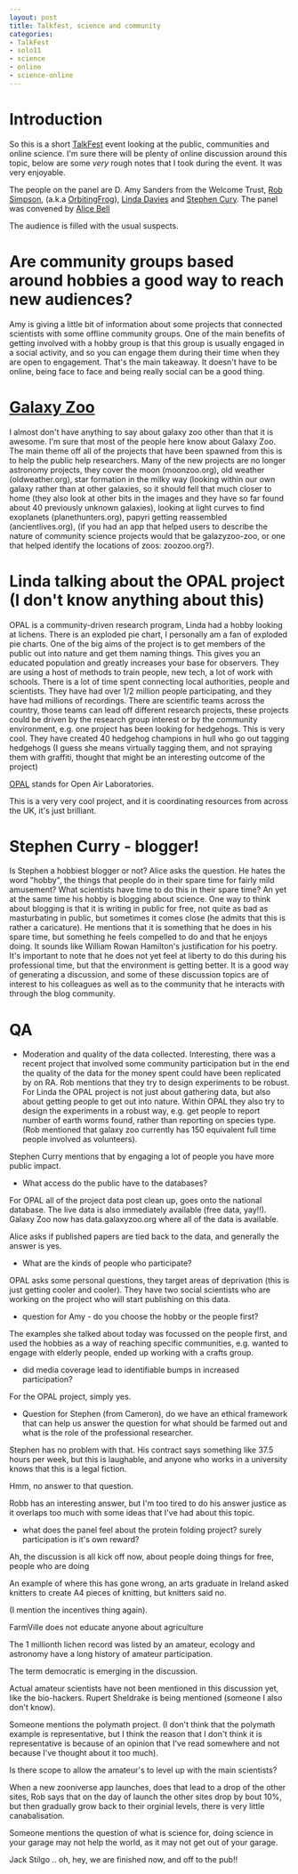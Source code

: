 ```yaml
---
layout: post
title: Talkfest, science and community
categories:
- TalkFest
- solo11
- science
- online
- science-online
---
```


# Introduction

So this is a short [TalkFest][tf] event looking at the public, communities and online science. I'm sure there will be plenty of online discussion around this topic, below are some _very_ rough notes that I took during the event. It was very enjoyable.

The people on the panel are D. Amy Sanders from the Welcome Trust, [Rob Simpson][rs], (a.k.a [OrbitingFrog][of]), [Linda Davies][ld] and [Stephen Cury][sc]. 
The panel was convened by [Alice Bell][ab]

The audience is filled with the usual suspects.

# Are community groups based around hobbies a good way to reach new audiences?

Amy is giving a little bit of information about some projects that connected scientists with some offline 
community groups. One of the main benefits of getting involved with a hobby group is that this group is usually engaged in a social activity, and so you can engage them during their time when they are open to engagement. That's the main takeaway. It doesn't have to be online, being face to face and being really social can be a good thing.


# [Galaxy Zoo][gz]

I almost don't have anything to say about galaxy zoo other than that it is awesome. I'm sure that most of the people here know about Galaxy Zoo. The main theme off all of the projects that have been spawned from this is to help the public help researchers. Many of the new projects are no longer astronomy projects, they cover the moon (moonzoo.org), old weather (oldweather.org), star formation in the milky way (looking within our own galaxy rather than at other galaxies, so it should fell that much closer to home (they also look at other bits in the images and they have so far found about 40 previously unknown galaxies), looking at light curves to find exoplanets (planethunters.org), papyri getting reassembled (ancientlives.org), (if you had an app that helped users to describe the nature of community science projects would that be galazyzoo-zoo, or one that helped identify the locations of zoos: zoozoo.org?).


# Linda talking about the OPAL project (I don't know anything about this)

OPAL is a community-driven research program, Linda had a hobby looking at lichens. There is an exploded pie chart, I personally am a fan of exploded pie charts. One of the big aims of the project is to get members of the public out into nature and get them naming things. This gives you an educated population and greatly increases your base for observers. They are using a host of methods to train people, new tech, a lot of work with schools. There is a lot of time spent connecting local authorities, people and scientists. They have had over 1/2 million people participating, and they have had millions of recordings. There are scientific teams across the country, those teams can lead off different research projects, these projects could be driven by the research group interest or by the community environment, e.g. one project has been looking for hedgehogs. This is very cool. They have created 40 hedgehog champions in hull who go out tagging hedgehogs (I guess she means virtually tagging them, and not spraying them with graffiti, thought that might be an interesting outcome of the project)

[OPAL][op] stands for Open Air Laboratories.

This is a very very cool project, and it is coordinating resources from across the UK, it's just brilliant. 


# Stephen Curry - blogger!

Is Stephen a hobbiest blogger or not? Alice asks the question. He hates the word "hobby", the things that people do in their spare time for fairly mild amusement? What scientists have time to do this in their spare time? An yet at the same time his hobby is blogging about science. One way to think about blogging is that it is writing in public for free, not quite as bad as masturbating in public, but sometimes it comes close (he admits that this is rather a caricature). He mentions that it is something that he does in his spare time, but something he feels compelled to do and that he enjoys doing. It sounds like William Rowan Hamilton's justification for his poetry. It's important to note that he does not yet feel at liberty to do this during his professional time, but that the environment is getting better. It is a good way of generating a discussion, and some of these discussion topics are of interest to his colleagues as well as to the community that he interacts with through the blog community. 


# QA

- Moderation and quality of the data collected.
Interesting, there was a recent project that involved some community participation but in the end the quality of the data for the money spent could have been replicated by on RA. Rob mentions that they try to design experiments to be robust. For Linda the OPAL project is not just about gathering data, but also about getting people to get out into nature. Within OPAL they also try to design the experiments in a robust way, e.g. get people to report number of earth worms found, rather than reporting on species type. (Rob mentioned that galaxy zoo currently has 150 equivalent full time people involved as volunteers).

Stephen Curry mentions that by engaging a lot of people you have more public impact.

- What access do the public have to the databases?

For OPAL all of the project data post clean up, goes onto the national database. The live data is also immediately available (free data, yay!!).
Galaxy Zoo now has data.galaxyzoo.org where all of the data is available. 

Alice asks if published papers are tied back to the data, and generally the answer is yes.


- What are the kinds of people who participate?

OPAL asks some personal questions, they target areas of deprivation (this is just getting cooler and cooler). They have two social scientists who are working on the project who will start publishing on this data.

- question for Amy - do you choose the hobby or the people first?

The examples she talked about today was focussed on the people first, and used the hobbies as a way of reaching specific communities, e.g. wanted to engage with elderly people, ended up working with a crafts group.


- did media coverage lead to identifiable bumps in increased participation?

For the OPAL project, simply yes.


- Question for Stephen (from Cameron), do we have an ethical framework that can help us answer the question for what should be farmed out and what is the role of the professional researcher.

Stephen has no problem with that. His contract says something like 37.5 hours per week, but this is laughable, and anyone who works in a university knows that this is a legal fiction. 

Hmm, no answer to that question. 

Robb has an interesting answer, but I'm too tired to do his answer justice as it overlaps too much with some ideas that I've had about this topic. 


- what does the panel feel about the protein folding project? surely participation is it's own reward?


Ah, the discussion is all kick off now, about people doing things for free, people who are doing 

An example of where this has gone wrong, an arts graduate in Ireland asked knitters to create A4 pieces of knitting, but knitters said no. 

(I mention the incentives thing again).

FarmVille does not educate anyone about agriculture

The 1 millionth lichen record was listed by an amateur, ecology and astronomy have a long history of amateur participation. 

The term democratic is emerging in the discussion. 

Actual amateur scientists have not been mentioned in this discussion yet, like the bio-hackers. Rupert Sheldrake is being mentioned (someone I also don't know). 

Someone mentions the polymath project. (I don't think that the polymath example is representative, but I think the reason that I don't think it is representative is because of an opinion that I've read somewhere and not because I've thought about it too much).

Is there scope to allow the amateur's to level up with the main scientists?

When a new zooniverse app launches, does that lead to a drop of the other sites, Rob says that on the day of launch the other sites drop by bout 10%, but then gradually grow back to their orginial levels, there is very little canabalisation. 

Someone mentions the question of what is science for, doing science in your garage may not help the world, as it may not get out of your garage. 

Jack Stilgo .. oh, hey, we are finished now, and off to the pub!!




[tf]: http://www.biochemistry.org/PublicAffairs/Events/TalkfestSeptember2011.aspx
[rs]: http://orbitingfrog.com/
[of]: http://orbitingfrog.com/
[ab]: http://doctoralicebell.blogspot.com/
[ld]: http://www3.imperial.ac.uk/people/linda.davies
[sc]: http://www3.imperial.ac.uk/people/s.curry
[gz]: http://www.galaxyzoo.org/
[op]: http://www.opalexplorenature.org/
